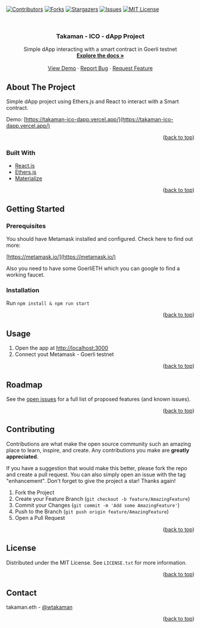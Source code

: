 <div id="top"></div>


[![Contributors][contributors-shield]][contributors-url]
[![Forks][forks-shield]][forks-url]
[![Stargazers][stars-shield]][stars-url]
[![Issues][issues-shield]][issues-url]
[![MIT License][license-shield]][license-url]



<!-- PROJECT LOGO -->
<br />
<div >

<h3 align="center">Takaman - ICO - dApp Project</h3>

  <p align="center">
    Simple dApp interacting with a smart contract in Goerli testnet
    <br />
    <a href="https://github.com/wtakaman/takaman-ico-dapp"><strong>Explore the docs »</strong></a>
    <br />
    <br />
    <a href="https://github.com/wtakaman/takaman-ico-dapp">View Demo</a>
    ·
    <a href="https://github.com/wtakaman/takaman-ico-dapp/issues">Report Bug</a>
    ·
    <a href="https://github.com/wtakaman/takaman-ico-dapp/issues">Request Feature</a>
  </p>
</div>



<!-- ABOUT THE PROJECT -->
## About The Project

Simple dApp project using Ethers.js and React to interact with a Smart contract.

Demo: [https://takaman-ico-dapp.vercel.app/](https://takaman-ico-dapp.vercel.app/)


<p align="right">(<a href="#top">back to top</a>)</p>


### Built With

* [React.js](https://reactjs.org/)
* [Ethers.js](https://docs.ethers.io/v5/)
* [Materialize](https://materializecss.com)

<p align="right">(<a href="#top">back to top</a>)</p>



<!-- GETTING STARTED -->
## Getting Started

### Prerequisites
You should have Metamask installed and configured. Check here to find out more:

[https://metamask.io/](https://metamask.io/)

Also you need to have some GoerliETH which you can google to find a working faucet.

### Installation
Run `npm install & npm run start`

<p align="right">(<a href="#top">back to top</a>)</p>


<!-- USAGE EXAMPLES -->
## Usage
1. Open the app at [http://localhost:3000](http://localhost:3000)
2. Connect yout Metamask - Goerli testnet

<p align="right">(<a href="#top">back to top</a>)</p>



<!-- ROADMAP -->
## Roadmap
See the [open issues](https://github.com/wtakaman/takaman-ico-dapp/issues) for a full list of proposed features (and known issues).

<p align="right">(<a href="#top">back to top</a>)</p>


<!-- CONTRIBUTING -->
## Contributing
Contributions are what make the open source community such an amazing place to learn, inspire, and create. Any contributions you make are **greatly appreciated**.

If you have a suggestion that would make this better, please fork the repo and create a pull request. You can also simply open an issue with the tag "enhancement".
Don't forget to give the project a star! Thanks again!

1. Fork the Project
2. Create your Feature Branch (`git checkout -b feature/AmazingFeature`)
3. Commit your Changes (`git commit -m 'Add some AmazingFeature'`)
4. Push to the Branch (`git push origin feature/AmazingFeature`)
5. Open a Pull Request

<p align="right">(<a href="#top">back to top</a>)</p>

<!-- LICENSE -->
## License

Distributed under the MIT License. See `LICENSE.txt` for more information.

<p align="right">(<a href="#top">back to top</a>)</p>

<!-- CONTACT -->
## Contact

takaman.eth - [@wtakaman](https://twitter.com/wtakaman)

<p align="right">(<a href="#top">back to top</a>)</p>


<!-- MARKDOWN LINKS & IMAGES -->
<!-- https://www.markdownguide.org/basic-syntax/#reference-style-links -->
[contributors-shield]: https://img.shields.io/github/contributors/wtakaman/takaman-ico-dapp.svg?style=for-the-badge
[contributors-url]: https://github.com/wtakaman/takaman-ico-dapp/graphs/contributors
[forks-shield]: https://img.shields.io/github/forks/wtakaman/takaman-ico-dapp.svg?style=for-the-badge
[forks-url]: https://github.com/wtakaman/takaman-ico-dapp/network/members
[stars-shield]: https://img.shields.io/github/stars/wtakaman/takaman-ico-dapp.svg?style=for-the-badge
[stars-url]: https://github.com/wtakaman/takaman-ico-dapp/stargazers
[issues-shield]: https://img.shields.io/github/issues/wtakaman/takaman-ico-dapp.svg?style=for-the-badge
[issues-url]: https://github.com/wtakaman/takaman-ico-dapp/issues
[license-shield]: https://img.shields.io/github/license/wtakaman/takaman-ico-dapp.svg?style=for-the-badge
[license-url]: https://github.com/wtakaman/takaman-ico-dapp/blob/master/LICENSE.txt
[product-screenshot]: images/screenshot.png
